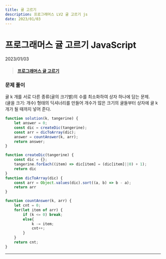 ```yaml
---
title: 귤 고르기
description: 프로그래머스 LV2 귤 고르기 js
date: 2023/01/03
---
```


# 프로그래머스 귤 고르기 JavaScript
<div class="flex justify-end text-sm">2023/01/03</div>

> #### <a href="https://school.programmers.co.kr/learn/courses/30/lessons/138476" target="_blank">프로그래머스 귤 고르기</a>

### 문제 풀이
귤 k 개를 서로 다른 종류(귤의 크기별)의 수를 최소화하여 상자 하나에 담는 문제.  
(귤을 크기: 개수) 형태의 딕셔너리를 만들어 개수가 많은 크기의 귤들부터 상자에 귤 k 개가 될 때까지 넣어 준다.

``` js
function solution(k, tangerine) {
    let answer = 0;
    const dic = createDic(tangerine);
    const arr = dicToArray(dic);
    answer = countAnswer(k, arr);
    return answer;
}

function createDic(tangerine) {
    const dic = {};
    tangerine.forEach((item) => dic[item] = (dic[item]||0) + 1);
    return dic
}
function dicToArray(dic) {
    const arr = Object.values(dic).sort((a, b) => b - a);
    return arr
}

function countAnswer(k, arr) {
    let cnt = 0;
    for(let item of arr) {
        if (k <= 0) break;
        else{
            k -= item;
            cnt++;
        }
    }
    return cnt;
}

```


---